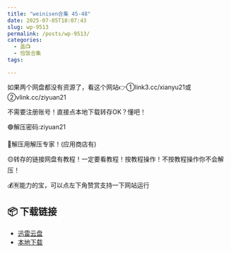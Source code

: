 ```yaml
---
title: "weinisen合集 45-48"
date: 2025-07-05T18:07:43
slug: wp-9513
permalink: /posts/wp-9513/
categories:
  - 盖📺
  - 恰饭合集
tags:

---
```


如果两个网盘都没有资源了，看这个网站👉①link3.cc/xianyu21或②vlink.cc/ziyuan21

不需要注册账号！直接点本地下载转存OK？懂吧！

🟢解压密码:ziyuan21

🔵解压用解压专家！(应用商店有)

🟡转存的链接网盘有教程！一定要看教程！按教程操作！不按教程操作你不会解压！

💰🈶能力的宝，可以点左下角赞赏支持一下网站运行

## 📦 下载链接
- [迅雷云盘](https://blziyuan21.com/pay-download/9513?key=ccf5575cb1&down_id=0)
- [本地下载](https://blziyuan21.com/pay-download/9513?key=ccf5575cb1&down_id=1)

